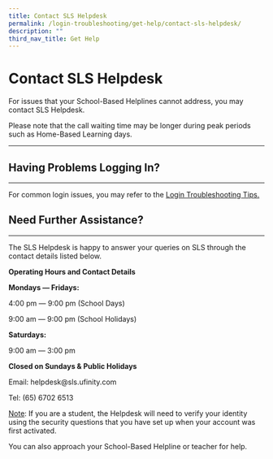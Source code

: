 ```yaml
---
title: Contact SLS Helpdesk
permalink: /login-troubleshooting/get-help/contact-sls-helpdesk/
description: ""
third_nav_title: Get Help
---
```

<h1 id="contact-sls-helpdesk">Contact SLS Helpdesk</h1>
<p>For issues that your School-Based Helplines cannot address, you may contact SLS Helpdesk.</p>
<p>Please note that the call waiting time may be longer during peak periods such as Home-Based Learning days.</p>
<hr>
<h2 id="having-problems-logging-in-">Having Problems Logging In?</h2>
<hr>
<p>For common login issues, you may refer to the <a target="_blank" href="/login-troubleshooting/authentication/index/">Login Troubleshooting Tips.</a></p>
<h2 id="need-further-assistance-">Need Further Assistance?</h2>
<hr>
<p>The SLS Helpdesk is happy to answer your queries on SLS through the contact details listed below.</p>
<p><strong>Operating Hours and Contact Details</strong></p>
<p><strong>Mondays ― Fridays:</strong></p>
<p>4:00 pm ― 9:00 pm (School Days)</p>
<p>9:00 am ― 9:00 pm (School Holidays)</p>
<p><strong>Saturdays:</strong></p>
<p>9:00 am ― 3:00 pm</p>
<p><strong>Closed on Sundays &amp; Public Holidays</strong></p>
<p>Email: helpdesk@sls.ufinity.com</p>
<p>Tel: (65) 6702 6513</p>
<p><u>Note</u>: If you are a student, the Helpdesk will need to verify your identity using the security questions that you have set up when your account was first activated.</p>
<p>You can also approach your School-Based Helpline or teacher for help.</p>